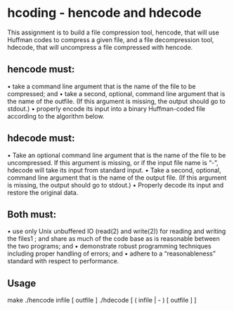 # hcoding - hencode and hdecode
This assignment is to build a file compression tool, hencode, that will use Huffman codes to compress
a given file, and a file decompression tool, hdecode, that will uncompress a file compressed with
hencode.

## hencode must:
• take a command line argument that is the name of the file to be compressed; and
• take a second, optional, command line argument that is the name of the outfile. (If this
argument is missing, the output should go to stdout.)
• properly encode its input into a binary Huffman-coded file according to the algorithm below.

## hdecode must:
• Take an optional command line argument that is the name of the file to be uncompressed.
If this argument is missing, or if the input file name is “-”, hdecode will take its input from
standard input.
• Take a second, optional, command line argument that is the name of the output file. (If this
argument is missing, the output should go to stdout.)
• Properly decode its input and restore the original data.

## Both must:
• use only Unix unbuffered IO (read(2) and write(2)) for reading and writing the files1
; and share as much of the code base as is reasonable between the two programs; and
• demonstrate robust programming techniques including proper handling of errors; and
• adhere to a “reasonableness” standard with respect to performance.

## Usage
make
./hencode infile [ outfile ]
./hdecode [ ( infile | - ) [ outfile ] ]
